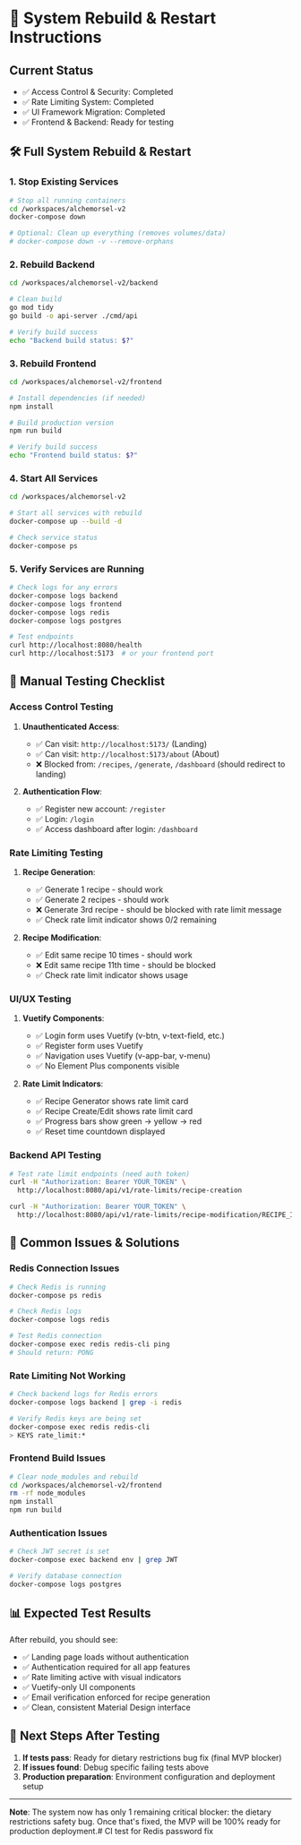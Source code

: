 # 🔄 System Rebuild & Restart Instructions

## Current Status
- ✅ Access Control & Security: Completed
- ✅ Rate Limiting System: Completed  
- ✅ UI Framework Migration: Completed
- ✅ Frontend & Backend: Ready for testing

## 🛠️ Full System Rebuild & Restart

### 1. Stop Existing Services
```bash
# Stop all running containers
cd /workspaces/alchemorsel-v2
docker-compose down

# Optional: Clean up everything (removes volumes/data)
# docker-compose down -v --remove-orphans
```

### 2. Rebuild Backend
```bash
cd /workspaces/alchemorsel-v2/backend

# Clean build
go mod tidy
go build -o api-server ./cmd/api

# Verify build success
echo "Backend build status: $?"
```

### 3. Rebuild Frontend
```bash
cd /workspaces/alchemorsel-v2/frontend

# Install dependencies (if needed)
npm install

# Build production version
npm run build

# Verify build success  
echo "Frontend build status: $?"
```

### 4. Start All Services
```bash
cd /workspaces/alchemorsel-v2

# Start all services with rebuild
docker-compose up --build -d

# Check service status
docker-compose ps
```

### 5. Verify Services are Running
```bash
# Check logs for any errors
docker-compose logs backend
docker-compose logs frontend
docker-compose logs redis
docker-compose logs postgres

# Test endpoints
curl http://localhost:8080/health
curl http://localhost:5173  # or your frontend port
```

## 🧪 Manual Testing Checklist

### **Access Control Testing**
1. **Unauthenticated Access**:
   - ✅ Can visit: `http://localhost:5173/` (Landing)
   - ✅ Can visit: `http://localhost:5173/about` (About)
   - ❌ Blocked from: `/recipes`, `/generate`, `/dashboard` (should redirect to landing)

2. **Authentication Flow**:
   - ✅ Register new account: `/register`
   - ✅ Login: `/login`
   - ✅ Access dashboard after login: `/dashboard`

### **Rate Limiting Testing**
1. **Recipe Generation**:
   - ✅ Generate 1 recipe - should work
   - ✅ Generate 2 recipes - should work
   - ❌ Generate 3rd recipe - should be blocked with rate limit message
   - ✅ Check rate limit indicator shows 0/2 remaining

2. **Recipe Modification**:
   - ✅ Edit same recipe 10 times - should work
   - ❌ Edit same recipe 11th time - should be blocked
   - ✅ Check rate limit indicator shows usage

### **UI/UX Testing**
1. **Vuetify Components**:
   - ✅ Login form uses Vuetify (v-btn, v-text-field, etc.)
   - ✅ Register form uses Vuetify  
   - ✅ Navigation uses Vuetify (v-app-bar, v-menu)
   - ✅ No Element Plus components visible

2. **Rate Limit Indicators**:
   - ✅ Recipe Generator shows rate limit card
   - ✅ Recipe Create/Edit shows rate limit card
   - ✅ Progress bars show green → yellow → red
   - ✅ Reset time countdown displayed

### **Backend API Testing**
```bash
# Test rate limit endpoints (need auth token)
curl -H "Authorization: Bearer YOUR_TOKEN" \
  http://localhost:8080/api/v1/rate-limits/recipe-creation

curl -H "Authorization: Bearer YOUR_TOKEN" \
  http://localhost:8080/api/v1/rate-limits/recipe-modification/RECIPE_ID
```

## 🚨 Common Issues & Solutions

### **Redis Connection Issues**
```bash
# Check Redis is running
docker-compose ps redis

# Check Redis logs
docker-compose logs redis

# Test Redis connection
docker-compose exec redis redis-cli ping
# Should return: PONG
```

### **Rate Limiting Not Working**
```bash
# Check backend logs for Redis errors
docker-compose logs backend | grep -i redis

# Verify Redis keys are being set
docker-compose exec redis redis-cli
> KEYS rate_limit:*
```

### **Frontend Build Issues**
```bash
# Clear node_modules and rebuild
cd /workspaces/alchemorsel-v2/frontend
rm -rf node_modules
npm install
npm run build
```

### **Authentication Issues**
```bash
# Check JWT secret is set
docker-compose exec backend env | grep JWT

# Verify database connection
docker-compose logs postgres
```

## 📊 Expected Test Results

After rebuild, you should see:
- ✅ Landing page loads without authentication
- ✅ Authentication required for all app features
- ✅ Rate limiting active with visual indicators
- ✅ Vuetify-only UI components
- ✅ Email verification enforced for recipe generation
- ✅ Clean, consistent Material Design interface

## 🎯 Next Steps After Testing

1. **If tests pass**: Ready for dietary restrictions bug fix (final MVP blocker)
2. **If issues found**: Debug specific failing tests above
3. **Production preparation**: Environment configuration and deployment setup

---

**Note**: The system now has only 1 remaining critical blocker: the dietary restrictions safety bug. Once that's fixed, the MVP will be 100% ready for production deployment.# CI test for Redis password fix
